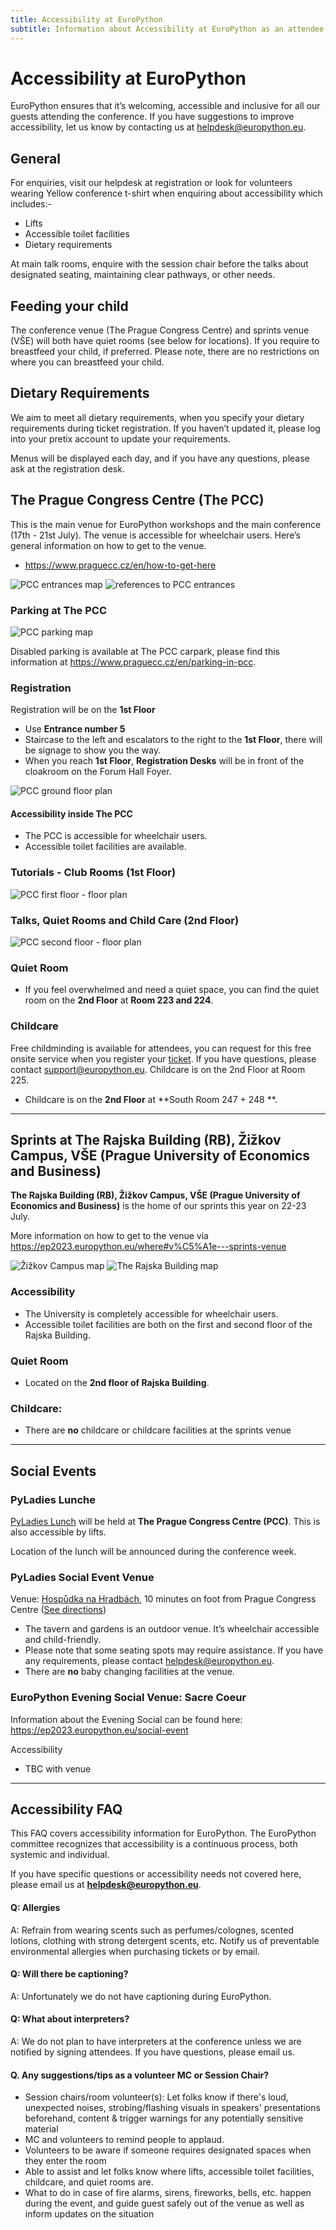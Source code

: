 ```yaml
---
title: Accessibility at EuroPython
subtitle: Information about Accessibility at EuroPython as an attendee with maps of venues, childcare and other accessibility information.
---
```


# Accessibility at EuroPython

EuroPython ensures that it’s welcoming, accessible and inclusive for all our guests attending the conference. If you have suggestions to improve accessibility, let us know by contacting us at [helpdesk@europython.eu](mailto:helpdesk@europython.eu).

## General
For enquiries, visit our helpdesk at registration  or look for volunteers wearing Yellow conference t-shirt when enquiring about accessibility which includes:-

* Lifts 
* Accessible toilet facilities
* Dietary requirements

At main talk rooms, enquire with the session chair before the talks about designated seating, maintaining clear pathways, or other needs.

## Feeding your child
The conference venue (The Prague Congress Centre) and sprints venue (VŠE) will both have quiet rooms (see below for locations).  If you require to breastfeed your child, if preferred. Please note, there are no restrictions on where you can breastfeed your child.

## Dietary Requirements
We aim to meet all dietary requirements, when you specify your dietary requirements during ticket registration. If you haven’t updated it, please log into your pretix account to update your requirements. 

Menus will be displayed each day, and if you have any questions, please ask at the registration desk.

## The Prague Congress Centre (The PCC)
This is the main venue for EuroPython workshops and the main conference  (17th - 21st July). The venue is accessible for wheelchair users. Here’s general information on how to get to the venue.

* https://www.praguecc.cz/en/how-to-get-here

<img src="https://drive.google.com/uc?export=view&id=1XDf2GjB89WdweGwMUDsVU7Mj_MlaciNn" alt="PCC entrances map"/>
<img src="https://drive.google.com/uc?export=view&id=1YpoWvBxPZMeSlyN0_tfdYXKna9J7yI_Z" alt="references to PCC entrances"/>

### Parking at The PCC
<img src="https://drive.google.com/uc?export=view&id=1Ytb3sfQt-2rqmFr5qjtvpOlrZdje8gNe" alt="PCC parking map"/>

Disabled parking is available at The PCC carpark, please find this information at https://www.praguecc.cz/en/parking-in-pcc.

### Registration
Registration will be on the **1st Floor**

- Use **Entrance number 5**
- Staircase to the left and escalators to the right to the **1st Floor**, there will be signage to show you the way.
- When you reach **1st Floor**, **Registration Desks** will be in front of the cloakroom on the Forum Hall Foyer.

<img src="https://drive.google.com/uc?export=view&id=1VZoP85vXyNE8ih4Zw_nMXq8dD7p4b9G7" alt="PCC ground floor plan"/>

#### Accessibility inside The PCC
* The PCC is accessible for wheelchair users.
* Accessible toilet facilities are available. 


### Tutorials - Club Rooms (1st Floor)

<img src="https://drive.google.com/uc?export=view&id=19KO9xwwhI8a4vUTPMdr6rL3Pd-kXjzE1" alt="PCC first floor - floor plan"/>

### Talks, Quiet Rooms and Child Care (2nd Floor)

<img src="https://drive.google.com/uc?export=view&id=1R0x42wjP_02b1uWxhTg4K0XtoY72mN8n" alt="PCC second floor - floor plan"/>

### Quiet Room 
- If you feel overwhelmed and need a quiet space, you can find the quiet room on the **2nd Floor** at **Room 223 and 224**.

### Childcare 
Free childminding is available for attendees, you can request for this free onsite service when you register your [ticket](https://ep2023.europython.eu/tickets). If you have questions, please contact support@europython.eu.
Childcare is on the 2nd Floor at Room 225.

- Childcare is on the **2nd Floor** at **South Room 247 + 248 **.

---

## Sprints at The Rajska Building (RB), Žižkov Campus, VŠE (Prague University of Economics and Business)
**The Rajska Building (RB), Žižkov Campus, VŠE (Prague University of Economics and Business)** is the home of our sprints this year on 22-23 July.

More information on how to get to the venue via https://ep2023.europython.eu/where#v%C5%A1e---sprints-venue

<img src="https://drive.google.com/uc?export=view&id=18v0oZDAmX1iaZVbGdMcwEmO3wIFMcA6O" alt="Žižkov Campus map"/>

<img src="https://drive.google.com/uc?export=view&id=13AMMkECXQonVkXr_XEFSBtFdbBVSQkas" alt="The Rajska Building map"/>

### Accessibility
* The University is completely accessible for wheelchair users. 
* Accessible toilet facilities are both on the first and second floor of the Rajska Building. 

### Quiet Room
* Located on the **2nd floor of Rajska Building**.

### Childcare:
* There are **no** childcare or childcare facilities at the sprints venue

---

## Social Events
### PyLadies Lunche
[PyLadies Lunch](https://ep2023.europython.eu/pyladies-lunch) will be held at **The Prague Congress Centre (PCC)**. This is also accessible by lifts. 

Location of the lunch will be announced during the conference week.

### PyLadies Social Event Venue
Venue: [Hospůdka na Hradbách](https://www.prague.eu/en/object/food/304/hospudka-na-hradbach), 10 minutes on foot from Prague Congress Centre ([See directions](https://goo.gl/maps/auBv7hwWaWnvJvH9A))

* The tavern and gardens is an outdoor venue. It’s wheelchair accessible and child-friendly.
* Please note that some seating spots may require assistance. If you have any requirements, please contact helpdesk@europython.eu.
* There are **no** baby changing facilities at the venue.

### EuroPython Evening Social Venue: Sacre Coeur
Information about the Evening Social can be found here: https://ep2023.europython.eu/social-event

Accessibility

* TBC with venue

---

## Accessibility FAQ 
This FAQ covers accessibility information for EuroPython. The EuroPython committee recognizes that accessibility is a continuous process, both systemic and individual. 

If you have specific questions or accessibility needs not covered here, please email us at **helpdesk@europython.eu**.

#### Q: Allergies
A: Refrain from wearing scents such as perfumes/colognes, scented lotions, clothing with strong detergent scents, etc. Notify us of preventable environmental allergies when purchasing tickets or by email.

#### Q: Will there be captioning?
A: Unfortunately we do not have captioning during EuroPython.

#### Q: What about interpreters?
A: We do not plan to have interpreters at the conference unless we are notified by signing attendees. If you have questions, please email us.

#### Q. Any suggestions/tips as a volunteer MC or Session Chair?
- Session chairs/room volunteer(s): Let folks know if there's loud, unexpected noises, strobing/flashing visuals in speakers' presentations beforehand, content & trigger warnings for any potentially sensitive material
- MC and volunteers to remind people to applaud.
- Volunteers to be aware if someone requires designated spaces when they enter the room
- Able to assist and let folks know where lifts, accessible toilet facilities, childcare, and quiet rooms are.
- What to do in case of fire alarms, sirens, fireworks, bells, etc. happen during the event, and guide guest safely out of the venue as well as inform updates on the situation
